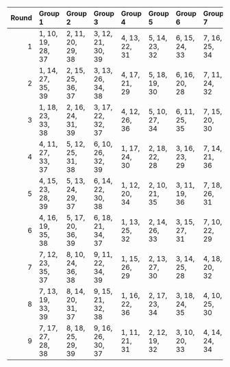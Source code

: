 |   Round | Group 1           | Group 2           | Group 3           | Group 4       | Group 5       | Group 6       | Group 7       | Group 8       | Group 9       |
|--------:|:------------------|:------------------|:------------------|:--------------|:--------------|:--------------|:--------------|:--------------|:--------------|
|       1 | 1, 10, 19, 28, 37 | 2, 11, 20, 29, 38 | 3, 12, 21, 30, 39 | 4, 13, 22, 31 | 5, 14, 23, 32 | 6, 15, 24, 33 | 7, 16, 25, 34 | 8, 17, 26, 35 | 9, 18, 27, 36 |
|       2 | 1, 14, 27, 35, 39 | 2, 15, 25, 36, 37 | 3, 13, 26, 34, 38 | 4, 17, 21, 29 | 5, 18, 19, 30 | 6, 16, 20, 28 | 7, 11, 24, 32 | 8, 12, 22, 33 | 9, 10, 23, 31 |
|       3 | 1, 18, 23, 33, 38 | 2, 16, 24, 31, 39 | 3, 17, 22, 32, 37 | 4, 12, 26, 36 | 5, 10, 27, 34 | 6, 11, 25, 35 | 7, 15, 20, 30 | 8, 13, 21, 28 | 9, 14, 19, 29 |
|       4 | 4, 11, 27, 33, 37 | 5, 12, 25, 31, 38 | 6, 10, 26, 32, 39 | 1, 17, 24, 30 | 2, 18, 22, 28 | 3, 16, 23, 29 | 7, 14, 21, 36 | 8, 15, 19, 34 | 9, 13, 20, 35 |
|       5 | 4, 15, 23, 28, 39 | 5, 13, 24, 29, 37 | 6, 14, 22, 30, 38 | 1, 12, 20, 34 | 2, 10, 21, 35 | 3, 11, 19, 36 | 7, 18, 26, 31 | 8, 16, 27, 32 | 9, 17, 25, 33 |
|       6 | 4, 16, 19, 35, 38 | 5, 17, 20, 36, 39 | 6, 18, 21, 34, 37 | 1, 13, 25, 32 | 2, 14, 26, 33 | 3, 15, 27, 31 | 7, 10, 22, 29 | 8, 11, 23, 30 | 9, 12, 24, 28 |
|       7 | 7, 12, 23, 35, 37 | 8, 10, 24, 36, 38 | 9, 11, 22, 34, 39 | 1, 15, 26, 29 | 2, 13, 27, 30 | 3, 14, 25, 28 | 4, 18, 20, 32 | 5, 16, 21, 33 | 6, 17, 19, 31 |
|       8 | 7, 13, 19, 33, 39 | 8, 14, 20, 31, 37 | 9, 15, 21, 32, 38 | 1, 16, 22, 36 | 2, 17, 23, 34 | 3, 18, 24, 35 | 4, 10, 25, 30 | 5, 11, 26, 28 | 6, 12, 27, 29 |
|       9 | 7, 17, 27, 28, 38 | 8, 18, 25, 29, 39 | 9, 16, 26, 30, 37 | 1, 11, 21, 31 | 2, 12, 19, 32 | 3, 10, 20, 33 | 4, 14, 24, 34 | 5, 15, 22, 35 | 6, 13, 23, 36 |